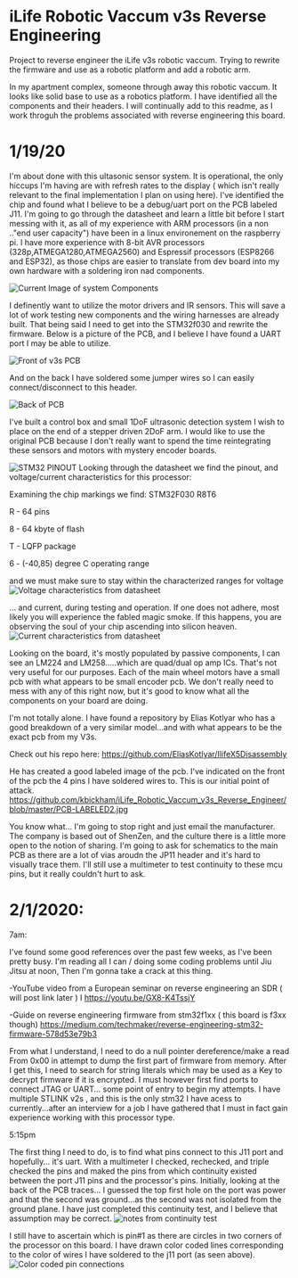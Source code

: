 # iLife Robotic Vaccum v3s Reverse Engineering

Project to reverse engineer the iLife v3s robotic vaccum. Trying to rewrite the firmware and use as a robotic platform and add a robotic arm.

In my apartment complex, someone through away this robotic vaccum. It looks like solid base to use as a robotics platform. I have identified all the components and their headers. I will continually add to this readme, as I work throguh the problems associated with reverse engineering this board. 


# 1/19/20
I'm about done with this ultasonic sensor system. It is operational, the only hiccups I'm having are with refresh rates to the display ( which isn't really relevant to the final implementation I plan on using here). I've identified the chip and found what I believe to be a debug/uart port on the PCB labeled J11. I'm going to go through the datasheet and learn a little bit before I start messing with it, as all of my experience with ARM processors (in a non .."end user capacity") have been in a linux environement on the raspberry pi. I have more experience with 8-bit AVR processors (328p,ATMEGA1280,ATMEGA2560) and Espressif processors (ESP8266 and ESP32), as those chips are easier to translate from dev board into my own hardware with a soldering iron nad components. 


![Current Image of system Components](https://github.com/kbickham/iLife_Robotic_Vaccum_v3s_Reverse_Engineer/blob/master/system.jpg)

 I definently want to utilize the motor drivers and IR sensors. This will save a lot of work testing new components and the wiring harnesses are already built. That being said I need to get into the STM32f030 and rewrite the firmware. Below is a picture of the PCB, and I believe I have found a UART port I may be able to utilize.
 
 ![Front of v3s PCB](https://github.com/kbickham/iLife_Robotic_Vaccum_v3s_Reverse_Engineer/blob/master/frontofIlifev3s_pcb.jpg)
 
 And on the back I have soldered some jumper wires so I can easily connect/disconnect to this header.
 
 ![Back of PCB](https://github.com/kbickham/iLife_Robotic_Vaccum_v3s_Reverse_Engineer/blob/master/backofIlifePCB.jpg)
 
 I've built a control box and small 1DoF ultrasonic detection system I wish to place on the end of a stepper driven 2DoF arm. I would like to use the original PCB because I don't really want to spend the time reintegrating these sensors and motors with mystery encoder boards.
 
 ![STM32 PINOUT](https://github.com/kbickham/iLife_Robotic_Vaccum_v3s_Reverse_Engineer/blob/master/processor.PNG)
 Looking through the datasheet we find the pinout, and voltage/current characteristics for this processor:
 
 Examining the chip markings we find: STM32F030 R8T6
 
 R - 64 pins
 
 8 - 64 kbyte of flash
 
 T - LQFP package
 
 6 -  (-40,85) degree C operating range
 
 
 and we must make sure to stay within the characterized ranges for voltage 
 ![Voltage characteristics from datasheet](https://github.com/kbickham/iLife_Robotic_Vaccum_v3s_Reverse_Engineer/blob/master/ratingsstm32.PNG)
 
 ... and current, during testing and operation. If one does not adhere, most likely you will experience the fabled magic smoke. If this happens, you are observing the soul of your chip ascending into silicon heaven.
  ![Current characteristics from datasheet](https://github.com/kbickham/iLife_Robotic_Vaccum_v3s_Reverse_Engineer/blob/master/current%20ratings.PNG)
  
 
     
Looking on the board, it's mostly populated by passive components, I can see an LM224 and LM258.....which are quad/dual op amp ICs. That's not very useful for our purposes. Each of the main wheel motors have a small pcb with what appears to be small encoder pcb. We don't really need to mess with any of this right now, but it's good to know what all the components on your board are doing.
 
I'm not totally alone. I have found a repository by Elias Kotlyar who has a good breakdown of a very similar model...and with what appears to be the exact pcb from my V3s. 

Check out his repo here:
https://github.com/EliasKotlyar/IlifeX5Disassembly

He has created a good labeled image of the pcb. I've indicated on the front of the pcb the 4 pins I have soldered wires to. This is our initial point of attack.
https://github.com/kbickham/iLife_Robotic_Vaccum_v3s_Reverse_Engineer/blob/master/PCB-LABELED2.jpg

You know what... I'm going to stop right and just email the manufacturer. The company is based out of ShenZen, and the culture there is a little more open to the notion of sharing. I'm going to ask for schematics to the main PCB as there are a lot of vias aroudn the JP11 header and it's hard to visually trace them. I'll still use a multimeter to test continuity to these mcu pins, but it really couldn't hurt to ask.


# 2/1/2020:

7am:

 I've found some good references over the past few weeks, as I've been pretty busy. I'm reading all I can / doing some coding problems until Jiu Jitsu at noon,
Then I'm gonna take a crack at this thing.

-YouTube video from a European seminar on reverse engineering an SDR ( will post link later ) I
https://youtu.be/GX8-K4TssjY

-Guide on reverse engineering firmware from stm32f1xx ( this board is f3xx though)
https://medium.com/techmaker/reverse-engineering-stm32-firmware-578d53e79b3


From what I understand, I need to do a null pointer dereference/make a read 
From 0x00 in attempt to dump the first part of firmware from memory.
After I get this, I need to search for string literals which may be used as a 
Key to decrypt firmware if it is encrypted. I must however first find ports to connect JTAG or UART... some point of entry to begin my attempts. I have multiple STLINK v2s , and this is the only stm32 I have acess to currently...after an interview for a job I have gathered that I must in fact gain experience working with this processor type. 

5:15pm

The first thing I need to do, is to find what pins connect to this J11 port and hopefully... it's uart.
With a multimeter I checked, rechecked, and triple checked the pins and maked the pins from which continuity existed between the port J11 pins and the processor's pins. Initially, looking at the back of the PCB traces... I guessed the top first hole on the port was power and that the second was ground...as the second was not isolated from the ground plane. I have just completed this continuity test, and I believe that assumption may be correct.
![notes from continuity test](https://github.com/kbickham/iLife_Robotic_Vaccum_v3s_Reverse_Engineer/blob/master/pinout.jpg)

I still have to ascertain which is pin#1 as there are circles in two corners of the processor on this board. I have drawn color coded lines corresponding to the color of wires I have soldered to the j11 port (as seen above).
![Color coded pin connections](https://github.com/kbickham/iLife_Robotic_Vaccum_v3s_Reverse_Engineer/blob/master/pinout.jpg)


 
 
 
 
 
